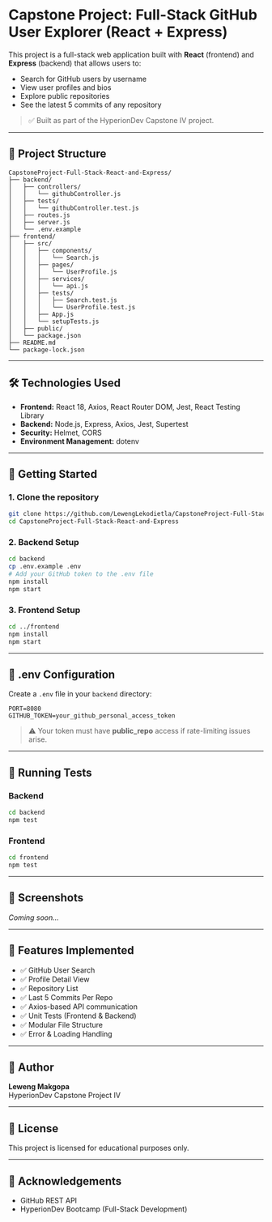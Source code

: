 # Capstone Project: Full-Stack GitHub User Explorer (React + Express)

This project is a full-stack web application built with **React** (frontend) and **Express** (backend) that allows users to:

- Search for GitHub users by username
- View user profiles and bios
- Explore public repositories
- See the latest 5 commits of any repository

> ✅ Built as part of the HyperionDev Capstone IV project.

---

## 📁 Project Structure

```
CapstoneProject-Full-Stack-React-and-Express/
├── backend/
│   ├── controllers/
│   │   └── githubController.js
│   ├── tests/
│   │   └── githubController.test.js
│   ├── routes.js
│   ├── server.js
│   └── .env.example
├── frontend/
│   ├── src/
│   │   ├── components/
│   │   │   └── Search.js
│   │   ├── pages/
│   │   │   └── UserProfile.js
│   │   ├── services/
│   │   │   └── api.js
│   │   ├── tests/
│   │   │   ├── Search.test.js
│   │   │   └── UserProfile.test.js
│   │   ├── App.js
│   │   └── setupTests.js
│   ├── public/
│   └── package.json
├── README.md
└── package-lock.json
```

---

## 🛠️ Technologies Used

- **Frontend:** React 18, Axios, React Router DOM, Jest, React Testing Library
- **Backend:** Node.js, Express, Axios, Jest, Supertest
- **Security:** Helmet, CORS
- **Environment Management:** dotenv

---

## 🚀 Getting Started

### 1. Clone the repository
```bash
git clone https://github.com/LewengLekodietla/CapstoneProject-Full-Stack-React-and-Express.git
cd CapstoneProject-Full-Stack-React-and-Express
```

### 2. Backend Setup
```bash
cd backend
cp .env.example .env
# Add your GitHub token to the .env file
npm install
npm start
```

### 3. Frontend Setup
```bash
cd ../frontend
npm install
npm start
```

---

## 🔐 .env Configuration

Create a `.env` file in your `backend` directory:

```
PORT=8080
GITHUB_TOKEN=your_github_personal_access_token
```

> ⚠️ Your token must have **public_repo** access if rate-limiting issues arise.

---

## 🧪 Running Tests

### Backend
```bash
cd backend
npm test
```

### Frontend
```bash
cd frontend
npm test
```

---

## 📸 Screenshots
*Coming soon...*

---

## 📌 Features Implemented

- ✅ GitHub User Search
- ✅ Profile Detail View
- ✅ Repository List
- ✅ Last 5 Commits Per Repo
- ✅ Axios-based API communication
- ✅ Unit Tests (Frontend & Backend)
- ✅ Modular File Structure
- ✅ Error & Loading Handling

---

## 🧠 Author

**Leweng Makgopa**  
HyperionDev Capstone Project IV

---

## 📄 License

This project is licensed for educational purposes only.

---

## 🙌 Acknowledgements

- GitHub REST API
- HyperionDev Bootcamp (Full-Stack Development)